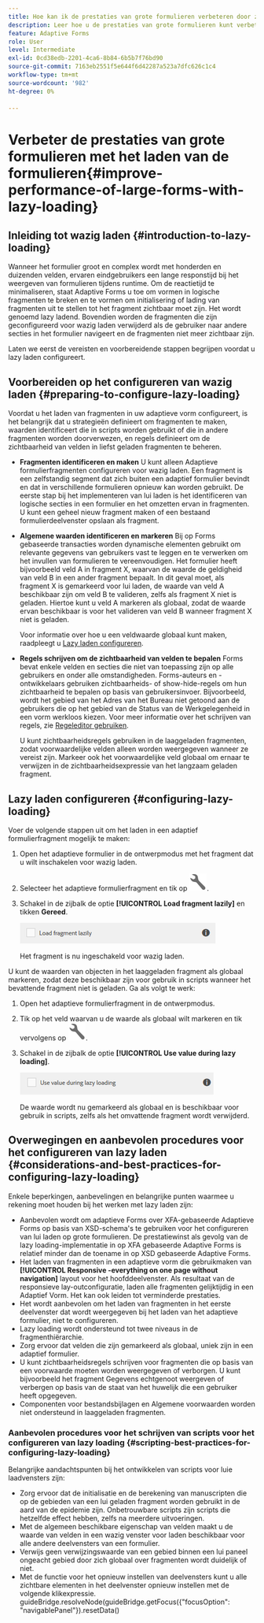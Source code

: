 ```yaml
---
title: Hoe kan ik de prestaties van grote formulieren verbeteren door ze lui te laden?
description: Leer hoe u de prestaties van grote formulieren kunt verbeteren door ze lui te laden. Lazy loading verbetert de prestaties van grote en complexe Adaptive Forms aanzienlijk door de initialisatie en het laden van formulierfragmenten uit te stellen totdat deze zichtbaar zijn.
feature: Adaptive Forms
role: User
level: Intermediate
exl-id: 0cd38edb-2201-4ca6-8b84-6b5b7f76bd90
source-git-commit: 7163eb2551f5e644f6d42287a523a7dfc626c1c4
workflow-type: tm+mt
source-wordcount: '982'
ht-degree: 0%

---
```


# Verbeter de prestaties van grote formulieren met het laden van de formulieren{#improve-performance-of-large-forms-with-lazy-loading}

## Inleiding tot wazig laden {#introduction-to-lazy-loading}

Wanneer het formulier groot en complex wordt met honderden en duizenden velden, ervaren eindgebruikers een lange responstijd bij het weergeven van formulieren tijdens runtime. Om de reactietijd te minimaliseren, staat Adaptive Forms u toe om vormen in logische fragmenten te breken en te vormen om initialisering of lading van fragmenten uit te stellen tot het fragment zichtbaar moet zijn. Het wordt genoemd lazy ladend. Bovendien worden de fragmenten die zijn geconfigureerd voor wazig laden verwijderd als de gebruiker naar andere secties in het formulier navigeert en de fragmenten niet meer zichtbaar zijn.

Laten we eerst de vereisten en voorbereidende stappen begrijpen voordat u lazy laden configureert.

## Voorbereiden op het configureren van wazig laden {#preparing-to-configure-lazy-loading}

Voordat u het laden van fragmenten in uw adaptieve vorm configureert, is het belangrijk dat u strategieën definieert om fragmenten te maken, waarden identificeert die in scripts worden gebruikt of die in andere fragmenten worden doorverwezen, en regels definieert om de zichtbaarheid van velden in liefst geladen fragmenten te beheren.

* **Fragmenten identificeren en maken**
U kunt alleen Adaptieve formulierfragmenten configureren voor wazig laden. Een fragment is een zelfstandig segment dat zich buiten een adaptief formulier bevindt en dat in verschillende formulieren opnieuw kan worden gebruikt. De eerste stap bij het implementeren van lui laden is het identificeren van logische secties in een formulier en het omzetten ervan in fragmenten. U kunt een geheel nieuw fragment maken of een bestaand formulierdeelvenster opslaan als fragment.

   <!--For more information about creating fragments, see [Adaptive Form Fragments](adaptive-form-fragments.md).-->

* **Algemene waarden identificeren en markeren**
Bij op Forms gebaseerde transacties worden dynamische elementen gebruikt om relevante gegevens van gebruikers vast te leggen en te verwerken om het invullen van formulieren te vereenvoudigen. Het formulier heeft bijvoorbeeld veld A in fragment X, waarvan de waarde de geldigheid van veld B in een ander fragment bepaalt. In dit geval moet, als fragment X is gemarkeerd voor lui laden, de waarde van veld A beschikbaar zijn om veld B te valideren, zelfs als fragment X niet is geladen. Hiertoe kunt u veld A markeren als globaal, zodat de waarde ervan beschikbaar is voor het valideren van veld B wanneer fragment X niet is geladen.

   Voor informatie over hoe u een veldwaarde globaal kunt maken, raadpleegt u [Lazy laden configureren](lazy-loading-adaptive-forms.md#p-configuring-lazy-loading-p).

* **Regels schrijven om de zichtbaarheid van velden te bepalen**
Forms bevat enkele velden en secties die niet van toepassing zijn op alle gebruikers en onder alle omstandigheden. Forms-auteurs en -ontwikkelaars gebruiken zichtbaarheids- of show-hide-regels om hun zichtbaarheid te bepalen op basis van gebruikersinvoer. Bijvoorbeeld, wordt het gebied van het Adres van het Bureau niet getoond aan de gebruikers die op het gebied van de Status van de Werkgelegenheid in een vorm werkloos kiezen. Voor meer informatie over het schrijven van regels, zie [Regeleditor gebruiken](rule-editor.md).

   U kunt zichtbaarheidsregels gebruiken in de laaggeladen fragmenten, zodat voorwaardelijke velden alleen worden weergegeven wanneer ze vereist zijn. Markeer ook het voorwaardelijke veld globaal om ernaar te verwijzen in de zichtbaarheidsexpressie van het langzaam geladen fragment.

## Lazy laden configureren {#configuring-lazy-loading}

Voer de volgende stappen uit om het laden in een adaptief formulierfragment mogelijk te maken:

1. Open het adaptieve formulier in de ontwerpmodus met het fragment dat u wilt inschakelen voor wazig laden.
1. Selecteer het adaptieve formulierfragment en tik op ![vormen](assets/configure-icon.svg).
1. Schakel in de zijbalk de optie **[!UICONTROL Load fragment lazily]** en tikken **Gereed**.

   ![Lazy loading inschakelen voor het adaptieve formulierfragment](assets/lazy-loading-fragment.png)

   Het fragment is nu ingeschakeld voor wazig laden.

U kunt de waarden van objecten in het laaggeladen fragment als globaal markeren, zodat deze beschikbaar zijn voor gebruik in scripts wanneer het bevattende fragment niet is geladen. Ga als volgt te werk:

1. Open het adaptieve formulierfragment in de ontwerpmodus.
1. Tik op het veld waarvan u de waarde als globaal wilt markeren en tik vervolgens op ![vormen](assets/configure-icon.svg).
1. Schakel in de zijbalk de optie **[!UICONTROL Use value during lazy loading]**.

   ![Lazy loading field in sidebar](assets/enable-lazy-loading.png)

   De waarde wordt nu gemarkeerd als globaal en is beschikbaar voor gebruik in scripts, zelfs als het omvattende fragment wordt verwijderd.

## Overwegingen en aanbevolen procedures voor het configureren van lazy laden {#considerations-and-best-practices-for-configuring-lazy-loading}

Enkele beperkingen, aanbevelingen en belangrijke punten waarmee u rekening moet houden bij het werken met lazy laden zijn:

* Aanbevolen wordt om adaptieve Forms over XFA-gebaseerde Adaptieve Forms op basis van XSD-schema&#39;s te gebruiken voor het configureren van lui laden op grote formulieren. De prestatiewinst als gevolg van de lazy loading-implementatie in op XFA gebaseerde Adaptive Forms is relatief minder dan de toename in op XSD gebaseerde Adaptive Forms.
* Het laden van fragmenten in een adaptieve vorm die gebruikmaken van **[!UICONTROL Responsive -everything on one page without navigation]** layout voor het hoofddeelvenster. Als resultaat van de responsieve lay-outconfiguratie, laden alle fragmenten gelijktijdig in een Adaptief Vorm. Het kan ook leiden tot verminderde prestaties.
* Het wordt aanbevolen om het laden van fragmenten in het eerste deelvenster dat wordt weergegeven bij het laden van het adaptieve formulier, niet te configureren.
* Lazy loading wordt ondersteund tot twee niveaus in de fragmenthiërarchie.
* Zorg ervoor dat velden die zijn gemarkeerd als globaal, uniek zijn in een adaptief formulier.
* U kunt zichtbaarheidsregels schrijven voor fragmenten die op basis van een voorwaarde moeten worden weergegeven of verborgen. U kunt bijvoorbeeld het fragment Gegevens echtgenoot weergeven of verbergen op basis van de staat van het huwelijk die een gebruiker heeft opgegeven.
* Componenten voor bestandsbijlagen en Algemene voorwaarden worden niet ondersteund in laaggeladen fragmenten.

### Aanbevolen procedures voor het schrijven van scripts voor het configureren van lazy loading {#scripting-best-practices-for-configuring-lazy-loading}

Belangrijke aandachtspunten bij het ontwikkelen van scripts voor luie laadvensters zijn:

* Zorg ervoor dat de initialisatie en de berekening van manuscripten die op de gebieden van een lui geladen fragment worden gebruikt in de aard van de epidemie zijn. Onbetrouwbare scripts zijn scripts die hetzelfde effect hebben, zelfs na meerdere uitvoeringen.
* Met de algemeen beschikbare eigenschap van velden maakt u de waarde van velden in een wazig venster voor laden beschikbaar voor alle andere deelvensters van een formulier.
* Verwijs geen verwijzingswaarde van een gebied binnen een lui paneel ongeacht gebied door zich globaal over fragmenten wordt duidelijk of niet.
* Met de functie voor het opnieuw instellen van deelvensters kunt u alle zichtbare elementen in het deelvenster opnieuw instellen met de volgende klikexpressie.\
   guideBridge.resolveNode(guideBridge.getFocus({&quot;focusOption&quot;: &quot;navigablePanel&quot;}).resetData()
